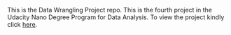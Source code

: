 This is the Data Wrangling Project repo. This is the fourth project in the Udacity Nano Degree Program for Data Analysis. To view the project kindly click [here]().